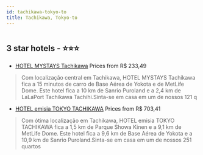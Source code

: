 ```yaml
---
id: tachikawa-tokyo-to
title: Tachikawa, Tokyo-to
---
```


<center><img src="https://i.travelapi.com/hotels/14000000/13220000/13212400/13212325/2bf0523b_z.jpg" alt="" /></center>


##  3 star hotels - ⭐️⭐️⭐️

-    [HOTEL MYSTAYS Tachikawa](https://us.hurb.com/hotels/tachikawa/hotel-mystays-tachikawa-HT-WZ9D?cmp=18055) Prices from R$ 233,49
   > Com localização central em Tachikawa, HOTEL MYSTAYS Tachikawa fica a 15 minutos de carro de Base Aérea de Yokota e de MetLife Dome.  Este hotel fica a 10 km de Sanrio Puroland e a 2,4 km de LaLaPort Tachikawa Tachihi.Sinta-se em casa em um de nossos 121 q
-    [HOTEL emisia TOKYO TACHIKAWA](https://us.hurb.com/hotels/tachikawa/hotel-emisia-tokyo-tachikawa-HT-AFR5?cmp=18055) Prices from R$ 703,41
   > Com ótima localização em Tachikawa, HOTEL emisia TOKYO TACHIKAWA fica a 1,5 km de Parque Showa Kinen e a 9,1 km de MetLife Dome.  Este hotel fica a 9,6 km de Base Aérea de Yokota e a 10,9 km de Sanrio Puroland.Sinta-se em casa em um de nossos 251 quartos 

